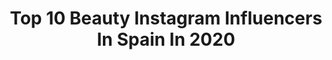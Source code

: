 ---
title: Top 10 Beauty Instagram Influencers In Spain In 2020
description: >-
  Find top beauty Instagram influencers in Spain in 2020. Most popular hashtags: #happy #maccosmetics #love #cuarentena.
platform: Instagram
profiles:
  - username: "bea_brina"
    fullname: >-
      bea💕brina
    location: "Spain"
    followers: 24064
    engagement: 967
    commentsToLikes: 0.245310
    id: ck13b4pdttnsf0i19lt34o4l0
    verified: false
    hashtags: "#bellezaysalud, #relojsuizo, #primavera2020, #odontologia"
  - username: "jenniferora"
    fullname: >-
      J E N N I F E R  O R T I Z
    location: "Spain"
    followers: 229094
    engagement: 850
    commentsToLikes: 0.728545
    id: ck0w0rx2ofqlu0i19o7b4l8hj
    verified: true
    hashtags: "#makeup, #teamoromeo, #mifelicidad, #mibendicion"
  - username: "gemaalc"
    fullname: >-
      Gema Alc
    location: "Spain"
    followers: 7234
    engagement: 1995
    commentsToLikes: 0.163961
    id: ckap7g72sjxo80i78aaw8ro47
    verified: false
    hashtags: "#beenails, #azul, #cute, #mariquita"
  - username: "vanitystyle50"
    fullname: >-
      vanity&style50🌏
    location: "Spain"
    followers: 10445
    engagement: 1435
    commentsToLikes: 0.151535
    id: ckap89jtqneyz0i78b3ug6m81
    verified: false
    hashtags: "#stylish, #bloggerin, #casuallook, #fashionstyle"
  - username: "marikowskaya"
    fullname: >-
      Marikowskaya
    location: "Spain"
    followers: 65146
    engagement: 556
    commentsToLikes: 0.127041
    id: ck0u7wsm95yi90i199hgav5f4
    verified: false
    hashtags: "#igtv, #pillowtalk, #benefit, #coffeelovers"
  - username: "alegnaslife"
    fullname: >-
      Angiie
    location: "Spain"
    followers: 11181
    engagement: 1073
    commentsToLikes: 0.089014
    id: ck5hp3szwqpj90i110u60i0k0
    verified: false
    hashtags: "#autumn, #brown, #fashion, #stayhome"
  - username: "sandragroove"
    fullname: >-
      SANDRA GROOVE
    location: "Spain"
    followers: 42755
    engagement: 2134
    commentsToLikes: 0.063294
    id: ck8t82rt5iwcg0j78j85miszp
    verified: false
    hashtags: "#blancoynegro, #karolg, #photographer, #posando"
  - username: "themakeupstatement"
    fullname: >-
      R e y e s  P i z a r r o
    location: "Spain"
    followers: 39378
    engagement: 456
    commentsToLikes: 0.086384
    id: ck0tzlfueqrkh0i196naqct54
    verified: false
    hashtags: "#flypencil, #pastellook, #nabla, #cutiecollection"
  - username: "anitantolin"
    fullname: >-
      Anita Antolín
    location: "Spain"
    followers: 24618
    engagement: 1717
    commentsToLikes: 0.033757
    id: ck5q1ecinal2b0i11mu4czjoc
    verified: false
    hashtags: "#meller, #noongirls, #noonspain"
  - username: "bessydressy"
    fullname: >-
      Bessy | YouTuber | Influencer
    location: "Spain"
    followers: 195684
    engagement: 795
    commentsToLikes: 0.019856
    id: ck5zo2a47plto0i14j4k3bp9u
    verified: false
    hashtags: "#longhair, #yoperreosola, #aniversario, #dontrushchallenge"
---